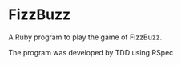 FizzBuzz
========

A Ruby program to play the game of FizzBuzz.

The program was developed by TDD using RSpec
